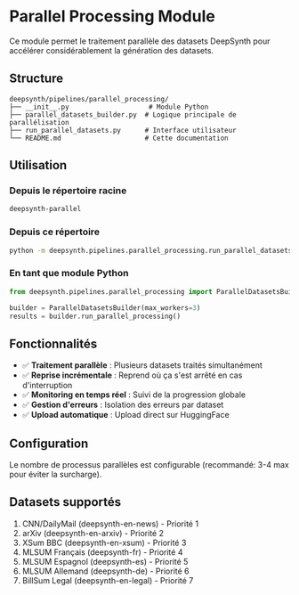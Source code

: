 # Parallel Processing Module

Ce module permet le traitement parallèle des datasets DeepSynth pour accélérer considérablement la génération des datasets.

## Structure

```
deepsynth/pipelines/parallel_processing/
├── __init__.py                    # Module Python
├── parallel_datasets_builder.py  # Logique principale de parallélisation
├── run_parallel_datasets.py      # Interface utilisateur
└── README.md                     # Cette documentation
```

## Utilisation

### Depuis le répertoire racine
```bash
deepsynth-parallel
```

### Depuis ce répertoire
```bash
python -m deepsynth.pipelines.parallel_processing.run_parallel_datasets
```

### En tant que module Python
```python
from deepsynth.pipelines.parallel_processing import ParallelDatasetsBuilder

builder = ParallelDatasetsBuilder(max_workers=3)
results = builder.run_parallel_processing()
```

## Fonctionnalités

- ✅ **Traitement parallèle** : Plusieurs datasets traités simultanément
- ✅ **Reprise incrémentale** : Reprend où ça s'est arrêté en cas d'interruption
- ✅ **Monitoring en temps réel** : Suivi de la progression globale
- ✅ **Gestion d'erreurs** : Isolation des erreurs par dataset
- ✅ **Upload automatique** : Upload direct sur HuggingFace

## Configuration

Le nombre de processus parallèles est configurable (recommandé: 3-4 max pour éviter la surcharge).

## Datasets supportés

1. CNN/DailyMail (deepsynth-en-news) - Priorité 1
2. arXiv (deepsynth-en-arxiv) - Priorité 2  
3. XSum BBC (deepsynth-en-xsum) - Priorité 3
4. MLSUM Français (deepsynth-fr) - Priorité 4
5. MLSUM Espagnol (deepsynth-es) - Priorité 5
6. MLSUM Allemand (deepsynth-de) - Priorité 6
7. BillSum Legal (deepsynth-en-legal) - Priorité 7